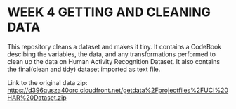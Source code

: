 # WEEK 4 GETTING AND CLEANING DATA

This repository cleans a dataset and makes it tiny. It contains a CodeBook descibing the variables, the data, and any transformations  performed to clean up the data on Human Activity Recognition Dataset. It also contains the final(clean and tidy) dataset imported as text file.

Link to the original data zip: 
https://d396qusza40orc.cloudfront.net/getdata%2Fprojectfiles%2FUCI%20HAR%20Dataset.zip
